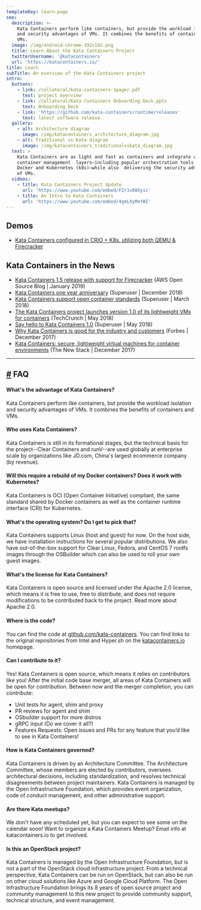 ```yaml
---
templateKey: learn-page
seo:
  description: >-
    Kata Containers perform like containers, but provide the workload isolation
    and security advantages of VMs. It combines the benefits of containers and
    VMs.
  image: /img/android-chrome-192x192.png
  title: Learn About the Kata Containers Project
  twitterUsername: '@katacontainers'
  url: 'https://katacontainers.io/'
title: Learn
subTitle: An overview of the Kata Containers project
intro:
  buttons:
    - link: /collateral/kata-containers-1pager.pdf
      text: project overview
    - link: /collateral/Kata Containers Onboarding Deck.pptx
      text: Onboarding Deck
    - link: 'https://github.com/kata-containers/runtime/releases'
      text: latest software release
  gallery:
    - alt: Architecture diagram
      image: /img/katacontainers_architecture_diagram.jpg
    - alt: Traditional vs Kata diagram
      image: /img/katacontainers_traditionalvskata_diagram.jpg
  text: >
    Kata Containers are as light and fast as containers and integrate with the
    container management  layers—including popular orchestration tools such as
    Docker and Kubernetes (k8s)—while also  delivering the security advantages
    of VMs.
  videos:
    - title: Kata Containers Project Update
      url: 'https://www.youtube.com/embed/FZr1v08Oyic'
    - title: An Intro to Kata Containers
      url: 'https://www.youtube.com/embed/4gmLXyMeYWI'
---
```

## Demos

* [Kata Containers configured in CRIO + K8s, utilizing both QEMU & Firecracker](https://asciinema.org/a/219790)

## Kata Containers in the News

* [Kata Containers 1.5 release with support for Firecracker](https://aws.amazon.com/blogs/opensource/kata-containers-1-5-firecracker-support/) (AWS Open Source Blog | January 2019)
* [Kata Containers one year anniversary](https://superuser.openstack.org/articles/kata-one-year-anniversary/) (Superuser | December 2018)
* [Kata Containers support open container standards](https://superuser.openstack.org/articles/openstack-foundation-joins-open-container-initiative-kata/) (Superuser | March 2018)
* [The Kata Containers project launches version 1.0 of its lightweight VMs for containers](https://techcrunch.com/2018/05/22/the-kata-containers-project-hits-1-0/) (TechCrunch | May 2018)
* [Say hello to Kata Containers 1.0](https://superuser.openstack.org/articles/kata-containers-1-0/) (Superuser | May 2018)
* [Why Kata Containers is good for the industry and customers](https://www.forbes.com/sites/janakirammsv/2017/12/11/why-kata-containers-is-good-for-the-industry-and-customers/#509177e7449e) (Forbes | December 2017)
* [Kata Containers: secure, lightweight virtual machines for container environments](https://thenewstack.io/kata-containers-secure-lightweight-virtual-machines-container-environments/) (The New Stack | December 2017)

- - -

<h2 id="faq" class="h2_primary_dark"><a href="#faq" aria-hidden="true" class="header-anchor">#</a> FAQ</h2>

#### What's the advantage of Kata Containers?

Kata Containers perform like containers, but provide the workload isolation and security advantages of VMs. It combines the benefits of containers and VMs.

#### Who uses Kata Containers?

Kata Containers is still in its formational stages, but the technical basis for the project--Clear Containers and runV--are used globally at enterprise scale by organizations like JD.com, China's largest ecommerce company (by revenue).

#### Will this require a rebuild of my Docker containers? Does it work with Kubernetes?

Kata Containers is OCI (Open Container Initiative) compliant, the same standard shared by Docker containers as well as the container runtime interface (CRI) for Kubernetes.

#### What's the operating system? Do I get to pick that?

Kata Containers supports Linux (host and guest) for now. On the host side, we have installation instructions for several popular distributions. We also have out-of-the-box support for Clear Linux, Fedora, and CentOS 7 rootfs images through the OSBuilder which can also be used to roll your own guest images.

#### What's the license for Kata Containers?

Kata Containers is open source and licensed under the Apache 2.0 license, which means it is free to use, free to distribute, and does not require modifications to be contributed back to the project. Read more about Apache 2.0.

#### Where is the code?

You can find the code at [github.com/kata-containers](https://github.com/kata-containers). You can find links to the original repositories from Intel and Hyper.sh on the [katacontainers.io](https://katacontainers.io) homepage.

#### Can I contribute to it?

Yes! Kata Containers is open source, which means it relies on contributors like you! After the initial code base merger, all areas of Kata Containers will be open for contribution. Between now and the merger completion, you can contribute:

* Unit tests for agent, shim and proxy
* PR reviews for agent and shim
* OSbuilder support for more distros
* gRPC input (Do we cover it all?)
* Features Requests: Open issues and PRs for any feature that you’d like to see in Kata Containers!

#### How is Kata Containers governed?

Kata Containers is driven by an Architecture Committee. The Architecture Committee, whose members are elected by contributors, oversees architectural decisions, including standardization, and resolves technical disagreements between project maintainers. Kata Containers is managed by the Open Infrastructure Foundation, which provides event organization, code of conduct management, and other administrative support.

#### Are there Kata meetups?

We don't have any scheduled yet, but you can expect to see some on the calendar soon! Want to organize a Kata Containers Meetup? Email info at katacontainers.io to get involved.

#### Is this an OpenStack project?

Kata Containers is managed by the Open Infrastructure Foundation, but is not a part of the OpenStack cloud infrastructure project. From a technical perspective, Kata Containers can be run on OpenStack, but can also be run on other cloud solutions like Azure and Google Cloud Platform. The Open Infrastructure Foundation brings its 8 years of open source project and community management to this new project to provide community support, technical structure, and event management.
